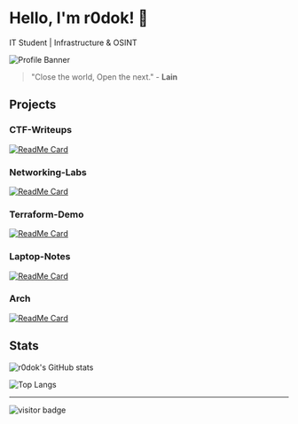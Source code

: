 # Hello, I'm r0dok! 👋

IT Student | Infrastructure & OSINT

![Profile Banner](https://png.pngtree.com/thumb_back/fh260/background/20230606/pngtree-an-anime-style-drawing-of-an-empty-cafe-image_2891275.jpg)

> "Close the world, Open the next." - **Lain**

## Projects

### CTF-Writeups
[![ReadMe Card](https://github-readme-stats.vercel.app/api/pin/?username=r0dok&repo=CTF-Writeups)](https://github.com/r0dok/CTF-Writeups)

### Networking-Labs
[![ReadMe Card](https://github-readme-stats.vercel.app/api/pin/?username=r0dok&repo=Networking-Labs)](https://github.com/r0dok/Networking-Labs)

### Terraform-Demo
[![ReadMe Card](https://github-readme-stats.vercel.app/api/pin/?username=r0dok&repo=Terraform-Demo)](https://github.com/r0dok/Terraform-Demo)

### Laptop-Notes
[![ReadMe Card](https://github-readme-stats.vercel.app/api/pin/?username=r0dok&repo=Laptop-Notes)](https://github.com/r0dok/Laptop-Notes)

### Arch
[![ReadMe Card](https://github-readme-stats.vercel.app/api/pin/?username=r0dok&repo=Arch)](https://github.com/r0dok/Arch)

## Stats

![r0dok's GitHub stats]([https://github-readme-stats.vercel.app/api?username=r0dok&show_icons=true&theme=radical](https://github-readme-stats.vercel.app/api?username=r0dok&theme=nord&show_icons=true&hide_border=true&count_private=true))

![Top Langs](https://github-readme-stats.vercel.app/api/top-langs/?username=r0dok&layout=compact&theme=radical)

---

![visitor badge](https://visitor-badge.laobi.icu/badge?page_id=r0dok.r0dok)
